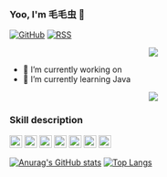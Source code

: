 ### Yoo, I'm 毛毛虫 👋

[![GitHub](https://img.shields.io/badge/dynamic/json?logo=github&label=GitHub&labelColor=495867&color=495867&query=%24.data.totalSubs&url=https%3A%2F%2Fapi.spencerwoo.com%2Fsubstats%2F%3Fsource%3Dgithub%26queryKey%3Dhayschan&style=flat-square)](https://github.com/hayschan)
[![RSS](https://img.shields.io/badge/dynamic/json?logo=rss&logoColor=white&label=RSS&labelColor=95B8D1&color=95B8D1&query=%24.data.totalSubs&url=https%3A%2F%2Fapi.spencerwoo.com%2Fsubstats%2F%3Fsource%3Dfeedly%257Cinoreader%257CfeedsPub%26queryKey%3Dhttps://haysc.tech/feed.xml&style=flat-square)](https://haysc.tech/) 
<div align="center"> <img src="https://visitor-badge.glitch.me/badge?page_id=sun0225SUN" /> </div> 

- 🔭 I’m currently working on 
- 🌱 I’m currently learning Java

<div align="center"> <img src="https://activity-graph.herokuapp.com/graph?username=sun0225SUN&theme=xcode" /> </div>

### Skill description

<p align="left">
<img src="https://www.vectorlogo.zone/logos/python/python-icon.svg" alt="python" width="22" height="22"/> 
<img src="https://www.vectorlogo.zone/logos/javascript/javascript-icon.svg" width="22" height="22"/> 
<img src="https://www.vectorlogo.zone/logos/java/java-icon.svg" alt="java" width="22" height="22"/> 
<img src="https://www.vectorlogo.zone/logos/mysql/mysql-icon.svg" width="22" height="22"/> 
<img src="https://www.vectorlogo.zone/logos/docker/docker-icon.svg" width="22" height="22"/> 
<img src="https://www.vectorlogo.zone/logos/git-scm/git-scm-icon.svg" width="22" height="22"/> 
<img src="https://www.vectorlogo.zone/logos/centos/centos-icon.svg" width="22" height="22"/> 
</p>

[![Anurag's GitHub stats](https://github-readme-stats.vercel.app/api?username=liudoudou86&show_icons=true&theme=radical)](https://github.com/anuraghazra/github-readme-stats)
[![Top Langs](https://github-readme-stats.vercel.app/api/top-langs/?username=liudoudou86&layout=compact)](https://github.com/anuraghazra/github-readme-stats)
